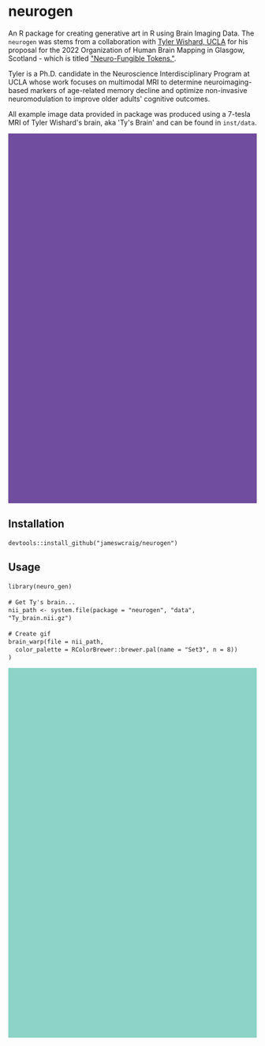 # neurogen

An R package for creating generative art in R using Brain Imaging Data.  The `neurogen` was stems from a collaboration with [Tyler Wishard, UCLA](https://www.wishard.bio/c-v) for his proposal for the 2022 Organization of Human Brain Mapping in Glasgow, Scotland - which is titled ["Neuro-Fungible Tokens."](https://www.wishard.bio/art). 

Tyler is a Ph.D. candidate in the Neuroscience Interdisciplinary Program at UCLA whose work focuses on multimodal MRI to determine neuroimaging-based markers of age-related memory decline and optimize non-invasive neuromodulation to improve older adults' cognitive outcomes.

All example image data provided in package was produced using a 7-tesla MRI of Tyler Wishard's brain, aka 'Ty's Brain' and can be found in `inst/data`.

<img src='vignettes/img/brain_warp_alt.gif' align = 'center' height = '750'/>


## Installation

```
devtools::install_github("jameswcraig/neurogen")
```

## Usage

```
library(neuro_gen)

# Get Ty's brain...
nii_path <- system.file(package = "neurogen", "data", "Ty_brain.nii.gz")

# Create gif
brain_warp(file = nii_path,
  color_palette = RColorBrewer::brewer.pal(name = "Set3", n = 8))
)
```

<img src='vignettes/img/brain_warp.gif' align = 'center' height = '750'/>


